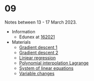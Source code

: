 # 09
Notes between 13 - 17 March 2023.

- Information
  + Edunex at [162021](https://edunex.itb.ac.id/courses/44705/preview/162021)
- Materials
  + [Gradient descent 1](20230316-0.jpeg)
  + [Gradient descent 2](20230316-1.jpeg)
  + [Liniear regression](20230316-2.jpeg)
  + [Polynomial interpolation Lagrange](20230316-3.jpeg)
  + [System of linear equations](20230316-4.jpeg)
  + [Variable changes](20230316-5.jpeg)
